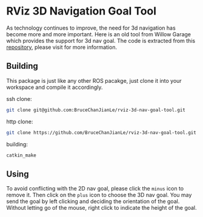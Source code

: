 # RViz 3D Navigation Goal Tool

As technology continues to improve, the need for 3d navigation has become more and more important. Here is an old tool from Willow Garage which provides the support for 3d nav goal. The code is extracted from this [repository](https://github.com/HKUST-Aerial-Robotics/plan_utils), please visit for more information.  

## Building

This package is just like any other ROS pacakge, just clone it into your workspace and compile it accordingly.

ssh clone:  
```bash
git clone git@github.com:BruceChanJianLe/rviz-3d-nav-goal-tool.git
```

http clone:  
```bash
git clone https://github.com/BruceChanJianLe/rviz-3d-nav-goal-tool.git
```

building:  
```bash
catkin_make
```

## Using

To avoid conflicting with the 2D nav goal, please click the `minus` icon to remove it. Then click on the `plus` icon to choose the 3D nav goal. You may send the goal by left clicking and deciding the orientation of the goal. Without letting go of the mouse, right click to indicate the height of the goal.
